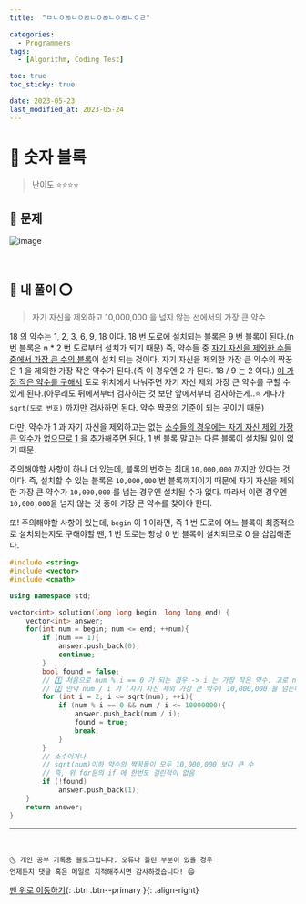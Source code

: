 ```yaml
---
title:  "ㅁㄴㅇㄻㄴㅇㄻㄴㅇㄻㄴㅇㄻㄴㅇㄹ" 

categories:
  - Programmers
tags:
  - [Algorithm, Coding Test]

toc: true
toc_sticky: true

date: 2023-05-23
last_modified_at: 2023-05-24
---
```


# 📌 숫자 블록

> 난이도 ⭐⭐⭐⭐

## 🚀 문제

![image](https://user-images.githubusercontent.com/42318591/119258099-3c729c80-bc03-11eb-819d-ea0af0937307.png)

<br>

## 🚀 내 풀이 ⭕

> 자기 자신을 제외하고 10,000,000 을 넘지 않는 선에서의 가장 큰 약수

18 의 약수는 1, 2, 3, 6, 9, 18 이다. 18 번 도로에 설치되는 블록은 9 번 블록이 된다.(n 번 블록은 n * 2 번 도로부터 설치가 되기 때문) 즉, 약수들 중 <u>자기 자신을 제외한 수들 중에서 가장 큰 수의 블록</u>이 설치 되는 것이다. 자기 자신을 제외한 가장 큰 약수의 짝꿍은 1 을 제외한 가장 작은 약수가 된다.(즉 이 경우엔 2 가 된다. 18 / 9 는 2 이다.) <u>이 가장 작은 약수를 구해서</u> 도로 위치에서 나눠주면 자기 자신 제외 가장 큰 약수를 구할 수 있게 된다.(아무래도 뒤에서부터 검사하는 것 보단 앞에서부터 검사하는게..⭐ 게다가 `sqrt(도로 번호)` 까지만 검사하면 된다. 약수 짝꿍의 기준이 되는 곳이기 때문)

다만, 약수가 1 과 자기 자신을 제외하고는 없는 <u>소수들의 경우에는 자기 자신 제외 가장 큰 약수가 없으므로 1 을 추가해주면 된다.</u> 1 번 블록 말고는 다른 블록이 설치될 일이 없기 때문.

주의해야할 사항이 하나 더 있는데, 블록의 번호는 최대 `10,000,000` 까지만 있다는 것이다. 즉, 설치할 수 있는 블록은 `10,000,000` 번 블록까지이기 때문에 자기 자신을 제외한 가장 큰 약수가 `10,000,000` 를 넘는 경우엔 설치될 수가 없다. 따라서 이런 경우엔 `10,000,000`을 넘지 않는 것 중에 가장 큰 약수를 찾아야 한다.

또! 주의해야할 사항이 있는데, `begin` 이 1 이라면, 즉 1 번 도로에 어느 블록이 최종적으로 설치되는지도 구해야할 땐, 1 번 도로는 항상 0 번 블록이 설치되므로 0 을 삽입해준다.

```cpp
#include <string>
#include <vector>
#include <cmath>

using namespace std;

vector<int> solution(long long begin, long long end) {
    vector<int> answer;
    for(int num = begin; num <= end; ++num){
        if (num == 1){
            answer.push_back(0);
            continue;
        }
        bool found = false;
        // 1️⃣ 처음으로 num % i == 0 가 되는 경우 -> i 는 가장 작은 약수. 고로 num / i 는 자기 자신을 제외한 가장 큰 약수가 된다. (i 의 짝꿍 약수)
        // 2️⃣ 만약 num / i 가 (자기 자신 제외 가장 큰 약수) 10,000,000 을 넘는다면 자연스럽게 다음 반복을 통해 더 커진, 증가된 i 부터 검사해나가면 된다. i 가 증가하면 num / i 는 감소한다. 이렇게 10,000,000 을 넘지 않는 선에서의! 가장 큰 약수를 구하면 된다.(num/i 가 10,000,000 을 넘지 않으면서 동시에 약수가 최는 최초의 수)
        for (int i = 2; i <= sqrt(num); ++i){
            if (num % i == 0 && num / i <= 10000000){
                answer.push_back(num / i);
                found = true;
                break;
            }
        }
        // 소수이거나 
        // sqrt(num)이하 약수의 짝꿍들이 모두 10,000,000 보다 큰 수 
        // 즉, 위 for문의 if 에 한번도 걸린적이 없음
        if (!found) 
            answer.push_back(1);
    }
    return answer;
}
```

***
<br>

    🌜 개인 공부 기록용 블로그입니다. 오류나 틀린 부분이 있을 경우 
    언제든지 댓글 혹은 메일로 지적해주시면 감사하겠습니다! 😄

[맨 위로 이동하기](#){: .btn .btn--primary }{: .align-right}
